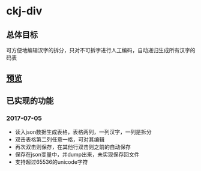 # ckj-div

## 总体目标

可方便地编辑汉字的拆分，只对不可拆字进行人工编码，自动递归生成所有汉字的码表

## [预览](https://deqoder.github.io/ckj-div/main.html)

## 已实现的功能
### 2017-07-05
* 读入json数据生成表格，表格两列，一列汉字，一列是拆分
* 双击表格第二列任意一格，可对其编辑
* 再次双击则保存，在其他行双击则之前的自动保存
* 保存在json变量中，并dump出来，未实现保存回文件
* 支持超过65536的unicode字符
